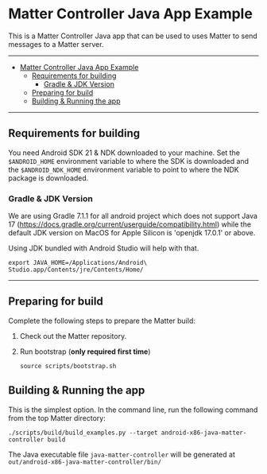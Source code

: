 # Matter Controller Java App Example

This is a Matter Controller Java app that can be used to uses Matter to send
messages to a Matter server.

<hr>

-   [Matter Controller Java App Example](#matter-controller-java-app-example)
    -   [Requirements for building](#requirements-for-building)
        -   [Gradle & JDK Version](#gradle--jdk-version)
    -   [Preparing for build](#preparing-for-build)
    -   [Building & Running the app](#building--running-the-app)

<hr>

<a name="requirements"></a>

## Requirements for building

You need Android SDK 21 & NDK downloaded to your machine. Set the
`$ANDROID_HOME` environment variable to where the SDK is downloaded and the
`$ANDROID_NDK_HOME` environment variable to point to where the NDK package is
downloaded.

<a name="jdk"></a>

### Gradle & JDK Version

We are using Gradle 7.1.1 for all android project which does not support Java 17
(https://docs.gradle.org/current/userguide/compatibility.html) while the default
JDK version on MacOS for Apple Silicon is 'openjdk 17.0.1' or above.

Using JDK bundled with Android Studio will help with that.

```shell
export JAVA_HOME=/Applications/Android\ Studio.app/Contents/jre/Contents/Home/
```

<hr>

<a name="preparing"></a>

## Preparing for build

Complete the following steps to prepare the Matter build:

1. Check out the Matter repository.

2. Run bootstrap (**only required first time**)

    ```shell
    source scripts/bootstrap.sh
    ```

<a name="building-running"></a>

## Building & Running the app

This is the simplest option. In the command line, run the following command from
the top Matter directory:

```shell
./scripts/build/build_examples.py --target android-x86-java-matter-controller build
```

The Java executable file `java-matter-controller` will be generated at
`out/android-x86-java-matter-controller/bin/`
